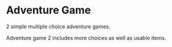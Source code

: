 # Adventure Game

2 simple multiple choice adventure games. 

Adventure game 2 includes more choices as well as usable items.

